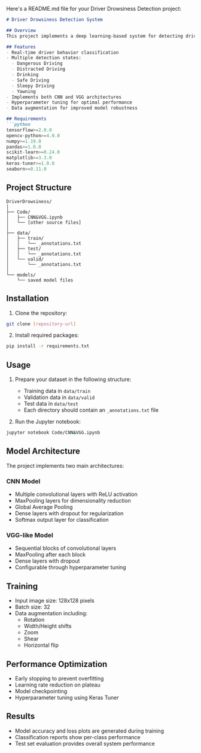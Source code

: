 Here's a README.md file for your Driver Drowsiness Detection project:

```markdown
# Driver Drowsiness Detection System

## Overview
This project implements a deep learning-based system for detecting driver behavior and drowsiness using computer vision techniques. The system can classify different driving states including dangerous driving, distracted driving, drinking, safe driving, sleepy driving, and yawning.

## Features
- Real-time driver behavior classification
- Multiple detection states:
  - Dangerous Driving
  - Distracted Driving
  - Drinking
  - Safe Driving
  - Sleepy Driving
  - Yawning
- Implements both CNN and VGG architectures
- Hyperparameter tuning for optimal performance
- Data augmentation for improved model robustness

## Requirements
```python
tensorflow>=2.0.0
opencv-python>=4.0.0
numpy>=1.19.0
pandas>=1.0.0
scikit-learn>=0.24.0
matplotlib>=3.3.0
keras-tuner>=1.0.0
seaborn>=0.11.0
```

## Project Structure
```
DriverDrowsiness/
│
├── Code/
│   ├── CNN&VGG.ipynb
│   └── [other source files]
│
├── data/
│   ├── train/
│   │   └── _annotations.txt
│   ├── test/
│   │   └── _annotations.txt
│   └── valid/
│       └── _annotations.txt
│
└── models/
    └── saved model files
```

## Installation
1. Clone the repository:
```bash
git clone [repository-url]
```

2. Install required packages:
```bash
pip install -r requirements.txt
```

## Usage
1. Prepare your dataset in the following structure:
   - Training data in `data/train`
   - Validation data in `data/valid`
   - Test data in `data/test`
   - Each directory should contain an `_annotations.txt` file

2. Run the Jupyter notebook:
```bash
jupyter notebook Code/CNN&VGG.ipynb
```

## Model Architecture
The project implements two main architectures:

### CNN Model
- Multiple convolutional layers with ReLU activation
- MaxPooling layers for dimensionality reduction
- Global Average Pooling
- Dense layers with dropout for regularization
- Softmax output layer for classification

### VGG-like Model
- Sequential blocks of convolutional layers
- MaxPooling after each block
- Dense layers with dropout
- Configurable through hyperparameter tuning

## Training
- Input image size: 128x128 pixels
- Batch size: 32
- Data augmentation including:
  - Rotation
  - Width/Height shifts
  - Zoom
  - Shear
  - Horizontal flip

## Performance Optimization
- Early stopping to prevent overfitting
- Learning rate reduction on plateau
- Model checkpointing
- Hyperparameter tuning using Keras Tuner

## Results
- Model accuracy and loss plots are generated during training
- Classification reports show per-class performance
- Test set evaluation provides overall system performance


